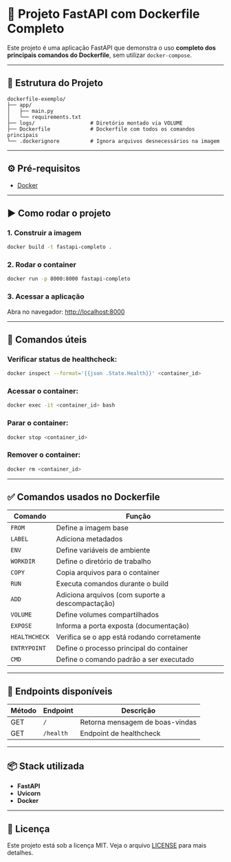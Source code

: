 
# 🐳 Projeto FastAPI com Dockerfile Completo

Este projeto é uma aplicação FastAPI que demonstra o uso **completo dos principais comandos do Dockerfile**, sem utilizar `docker-compose`.

---

## 📁 Estrutura do Projeto

```
dockerfile-exemplo/
├── app/
│   ├── main.py
│   └── requirements.txt
├── logs/                  # Diretório montado via VOLUME
├── Dockerfile             # Dockerfile com todos os comandos principais
└── .dockerignore          # Ignora arquivos desnecessários na imagem
```

---

## ⚙️ Pré-requisitos

- [Docker](https://www.docker.com/)

---

## ▶️ Como rodar o projeto

### 1. Construir a imagem

```bash
docker build -t fastapi-completo .
```

### 2. Rodar o container

```bash
docker run -p 8000:8000 fastapi-completo
```

### 3. Acessar a aplicação

Abra no navegador: [http://localhost:8000](http://localhost:8000)

---

## 🔧 Comandos úteis

### Verificar status de healthcheck:

```bash
docker inspect --format='{{json .State.Health}}' <container_id>
```

### Acessar o container:

```bash
docker exec -it <container_id> bash
```

### Parar o container:

```bash
docker stop <container_id>
```

### Remover o container:

```bash
docker rm <container_id>
```

---

## ✅ Comandos usados no Dockerfile

| Comando      | Função                                              |
|--------------|-----------------------------------------------------|
| `FROM`       | Define a imagem base                                |
| `LABEL`      | Adiciona metadados                                  |
| `ENV`        | Define variáveis de ambiente                        |
| `WORKDIR`    | Define o diretório de trabalho                      |
| `COPY`       | Copia arquivos para o container                     |
| `RUN`        | Executa comandos durante o build                    |
| `ADD`        | Adiciona arquivos (com suporte a descompactação)    |
| `VOLUME`     | Define volumes compartilhados                       |
| `EXPOSE`     | Informa a porta exposta (documentação)              |
| `HEALTHCHECK`| Verifica se o app está rodando corretamente         |
| `ENTRYPOINT` | Define o processo principal do container            |
| `CMD`        | Define o comando padrão a ser executado             |

---

## 🧪 Endpoints disponíveis

| Método | Endpoint       | Descrição                    |
|--------|----------------|------------------------------|
| GET    | `/`            | Retorna mensagem de boas-vindas |
| GET    | `/health`      | Endpoint de healthcheck      |

---

## 📦 Stack utilizada

- **FastAPI**
- **Uvicorn**
- **Docker**

---

## 📝 Licença

Este projeto está sob a licença MIT. Veja o arquivo [LICENSE](LICENSE) para mais detalhes.
